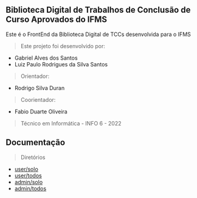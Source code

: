 ## Biblioteca Digital de Trabalhos de Conclusão de Curso Aprovados do IFMS

Este é o FrontEnd da Biblioteca Digital de TCCs desenvolvida para o IFMS

> Este projeto foi desenvolvido por:

- Gabriel Alves dos Santos
- Luiz Paulo Rodrigues da Silva Santos

> Orientador:

- Rodrigo Silva Duran

> Coorientador:

- Fabio Duarte Oliveira

> Técnico em Informática - INFO 6 - 2022

## Documentação 

> Diretórios

- [user/solo](pages/posts/user/solo/readme.md)
- [user/todos](pages/posts/user/todos/readme.md)
- [admin/solo](pages/posts/admin/solo/readme.md)
- [admin/todos](pages/posts/admin/todos/readme.md)
